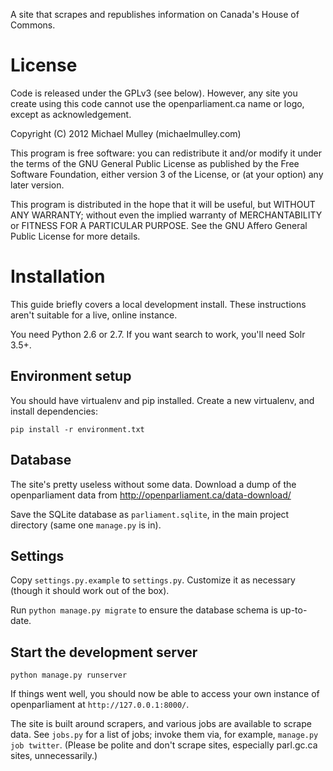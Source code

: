 A site that scrapes and republishes information on Canada's House of Commons.

License
=======

Code is released under the GPLv3 (see below). However, any site you create
using this code cannot use the openparliament.ca name or logo, except as
acknowledgement.

Copyright (C) 2012 Michael Mulley (michaelmulley.com)

This program is free software: you can redistribute it and/or modify
it under the terms of the GNU General Public License as published by
the Free Software Foundation, either version 3 of the License, or
(at your option) any later version.

This program is distributed in the hope that it will be useful,
but WITHOUT ANY WARRANTY; without even the implied warranty of
MERCHANTABILITY or FITNESS FOR A PARTICULAR PURPOSE.  See the
GNU Affero General Public License for more details.

Installation
============

This guide briefly covers a local development install. These instructions
aren't suitable for a live, online instance.

You need Python 2.6 or 2.7. If you want search to work, you'll need Solr 3.5+.

Environment setup
--------------------

You should have virtualenv and pip installed. Create a new virtualenv, and install dependencies:

    pip install -r environment.txt
    
Database
-----------

The site's pretty useless without some data. Download a dump of the openparliament data
from <http://openparliament.ca/data-download/>

Save the SQLite database as `parliament.sqlite`, in the main project directory (same one `manage.py` is in).

Settings
-----------

Copy `settings.py.example` to `settings.py`. Customize it as necessary (though it should work out of the box).

Run `python manage.py migrate` to ensure the database schema is up-to-date.

Start the development server
-------------------------------

    python manage.py runserver
    
If things went well, you should now be able to access your own instance of openparliament at `http://127.0.0.1:8000/`.

The site is built around scrapers, and various jobs are available to scrape data. See `jobs.py` for a list of jobs; invoke them via, for example, `manage.py job twitter`. (Please be polite and don't scrape sites, especially parl.gc.ca sites, unnecessarily.)